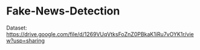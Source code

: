 # Fake-News-Detection
Dataset: https://drive.google.com/file/d/1269VUqVtksFoZnZ0PBkaK1iRu7vOYK1r/view?usp=sharing
